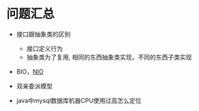 # 问题汇总

- 接口跟抽象类的区别
    - 接口定义行为
    - 抽象类为了复用, 相同的东西抽象类实现，不同的东西子类实现
- BIO，[NIO](https://tech.meituan.com/2016/11/04/nio.html)

- 双亲委派模型
- java中mysql数据库机器CPU使用过高怎么定位